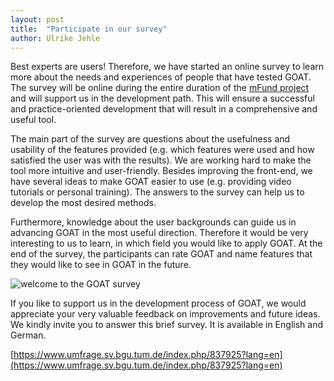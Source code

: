 ```yaml
---
layout: post
title:  "Participate in our survey"
author: Ulrike Jehle
---
```


Best experts are users! Therefore, we have started an online survey to learn more about the needs and experiences of people that have tested GOAT. The survey will be online during the entire duration of the [mFund project](../../../../2020/01/07/mFund/) and will support us in the development path. This will ensure a successful and practice-oriented development that will result in a comprehensive and useful tool.

The main part of the survey are questions about the usefulness and usability of the features provided (e.g. which features were used and how satisfied the user was with the results). We are working hard to make the tool more intuitive and user-friendly. Besides improving the front-end, we have several ideas to make GOAT easier to use (e.g. providing video tutorials or personal training). The answers to the survey can help us to develop the most desired methods.

Furthermore, knowledge about the user backgrounds can guide us in advancing GOAT in the most useful direction. Therefore it would be very interesting to us to learn, in which field you would like to apply GOAT. At the end of the survey, the participants can rate GOAT and name features that they would like to see in GOAT in the future.

<img class="img-responsive" src="../../../../../img/survey_welcome.png" alt="welcome to the GOAT survey" title="Welcome to the GOAT survey"/>

If you like to support us in the development process of GOAT, we would appreciate your very valuable feedback on improvements and future ideas. We kindly invite you to answer this brief survey. It is available in English and German. 

[https://www.umfrage.sv.bgu.tum.de/index.php/837925?lang=en](https://www.umfrage.sv.bgu.tum.de/index.php/837925?lang=en)

